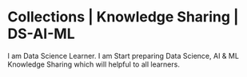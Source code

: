 # Collections | Knowledge Sharing | DS-AI-ML
I am Data Science Learner. I am Start preparing Data Science, AI &amp; ML Knowledge Sharing which will helpful to all learners.
